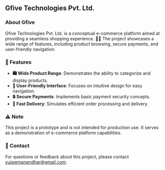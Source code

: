 ## Gfive Technologies Pvt. Ltd.

### About Gfive

Gfive Technologies Pvt. Ltd. is a conceptual e-commerce platform aimed at providing a seamless shopping experience. 🛒✨ The project showcases a wide range of features, including product browsing, secure payments, and user-friendly navigation.

### 🌟 Features

- **🛍️ Wide Product Range**: Demonstrates the ability to categorize and display products.
- **🎨 User-Friendly Interface**: Focuses on intuitive design for easy navigation.
- **🔒 Secure Payments**: Implements basic payment security concepts.
- **🚚 Fast Delivery**: Simulates efficient order processing and delivery.

### ⚠️ Note

This project is a prototype and is not intended for production use. It serves as a demonstration of e-commerce platform capabilities.

### 📧 Contact

For questions or feedback about this project, please contact [yujawmanandhar@gmail.com](mailto:yujawmanandhar@gmail.com).
